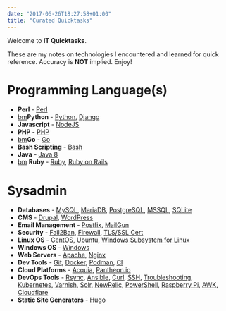 ```yaml
---
date: "2017-06-26T18:27:58+01:00"
title: "Curated Quicktasks"
---
```


Welcome to **IT Quicktasks**.

These are my notes on technologies I encountered and learned for quick reference.
Accuracy is **NOT** implied. Enjoy!

# Programming Language(s)

* **Perl** - [Perl](tags/perl)
* [bm](https://ismael.casimpan.com/quicktasks/links-python/)**Python** - [Python](tags/python), [Django](tags/django)
* **Javascript** - [NodeJS](tags/nodejs)
* **PHP** - [PHP](tags/php)
* [bm](https://ismael.casimpan.com/quicktasks/links-go/)**Go** - [Go](tags/golang)
* **Bash Scripting** - [Bash](tags/bash)
* **Java** - [Java 8](tags/java8)
* [bm](https://ismael.casimpan.com/quicktasks/links-ruby/)  **Ruby** - [Ruby](tags/ruby), [Ruby on Rails](tags/ruby-on-rails)

# Sysadmin

* **Databases** - [MySQL](tags/mysql/), [MariaDB](tags/mariadb/), [PostgreSQL](tags/postgresql), [MSSQL](tags/mssql), [SQLite](tags/sqlite)
* **CMS** - [Drupal](tags/drupal), [WordPress](tags/wordpress)
* **Email Management** - [Postfix](tags/postfix), [MailGun](tags/mailgun)
* **Security** - [Fail2Ban](tags/fail2ban), [Firewall](tags/firewall), [TLS/SSL Cert](tags/sslcert)
* **Linux OS** - [CentOS](tags/centos), [Ubuntu](tags/ubuntu), [Windows Subsystem for Linux](tags/wsl)
* **Windows OS** - [Windows](tags/windows)
* **Web Servers** - [Apache](tags/apache), [Nginx](tags/nginx)
* **Dev Tools** - [Git](tags/git), [Docker](tags/docker), [Podman](tags/podman), [CI](tags/ci)
* **Cloud Platforms** - [Acquia](tags/acquia), [Pantheon.io](tags/pantheon.io)
* **DevOps Tools** - [Rsync](tags/rsync), [Ansible](tags/ansible), [Curl](tags/curl), [SSH](tags/ssh), [Troubleshooting](tags/troubleshooting), [Kubernetes](tags/kubernetes), [Varnish](tags/varnish), [Solr](tags/solr), [NewRelic](tags/newrelic),  [PowerShell](tags/powershell), [Raspberry Pi](tags/raspberrypi), [AWK](tags/awk), [Cloudflare](tags/cloudflare)
* **Static Site Generators** - [Hugo](tags/hugo)

